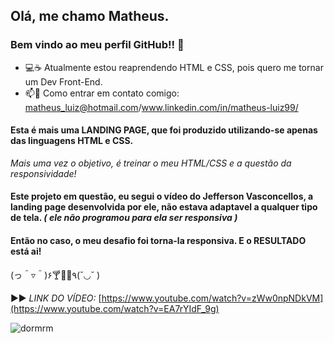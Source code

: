 ## Olá, me chamo Matheus.
### Bem vindo ao meu perfil GitHub!! 👋

- 💻☕ Atualmente estou reaprendendo HTML e CSS, pois quero me tornar um Dev Front-End. 
- 📫📧 Como entrar em contato comigo: matheus_luiz@hotmail.com/www.linkedin.com/in/matheus-luiz99/

#### Esta é mais uma LANDING PAGE, que foi produzido utilizando-se apenas das linguagens HTML e CSS.
<i>Mais uma vez o objetivo, é treinar o meu HTML/CSS e a questão da responsividade!</i>

#### Este projeto em questão, eu segui o vídeo do Jefferson Vasconcellos, a landing page desenvolvida por ele, não estava adaptavel a qualquer tipo de tela. <i>( ele não programou para ela ser responsiva ) </i>
#### Então no caso, o meu desafio foi torna-la responsiva. E o <strong>RESULTADO</strong> está ai! 

(っ＾▿＾)۶🍸🌟🍺٩(˘◡˘ )

▶️▶️ <i>LINK DO VÍDEO:</i> [https://www.youtube.com/watch?v=zWw0npNDkVM](https://www.youtube.com/watch?v=EA7rYIdF_9g)

![dormrm](https://user-images.githubusercontent.com/55817291/171970663-7c8a8e36-6263-458d-8f15-ed12996ba008.gif)


